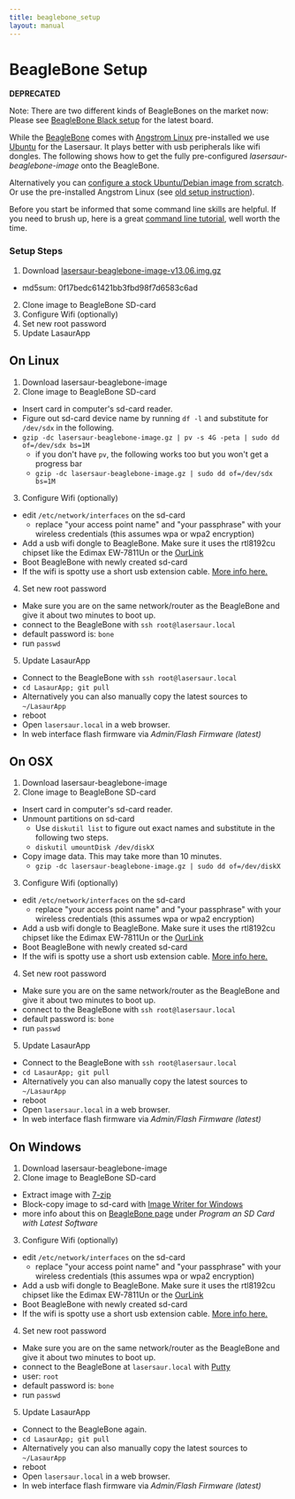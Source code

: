 ```yaml
---
title: beaglebone_setup
layout: manual
---
```


BeagleBone Setup
================

**DEPRECATED**

Note: There are two different kinds of BeagleBones on the market now: Please see [BeagleBone Black setup](bbb_setup) for the latest board.

While the [BeagleBone](http://beagleboard.org/bone) comes with [Angstrom Linux](http://www.angstrom-distribution.org/) pre-installed we use [Ubuntu](http://elinux.org/BeagleBoardUbuntu) for the Lasersaur. It plays better with usb peripherals like wifi dongles.  The following shows how to get the fully pre-configured *lasersaur-beaglebone-image* onto the BeagleBone. 

Alternatively you can [configure a stock Ubuntu/Debian image from scratch](beaglbone_ubuntu). Or use the pre-installed Angstrom Linux (see [old setup instruction](beaglebone_angstrom)).

Before you start be informed that some command line skills are helpful. If you need to brush up, here is a great [command line tutorial](http://www.linuxcommand.org), well worth the time.

### Setup Steps
1. Download [lasersaur-beaglebone-image-v13.06.img.gz](http://file.lasersaur.com/driveboard/lasersaur-beaglebone-image-v13.06.img.gz)
  - md5sum: 0f17bedc61421bb3fbd98f7d6583c6ad
2. Clone image to BeagleBone SD-card
3. Configure Wifi (optionally)
4. Set new root password
5. Update LasaurApp


On Linux
---------
1. Download lasersaur-beaglebone-image
2. Clone image to BeagleBone SD-card
  - Insert card in computer's sd-card reader.
  - Figure out sd-card device name by running `df -l` and substitute for `/dev/sdx` in the following.
  - `gzip -dc lasersaur-beaglebone-image.gz | pv -s 4G -peta | sudo dd of=/dev/sdx bs=1M`
      - if you don't have `pv`, the following works too but you won't get a progress bar
      - `gzip -dc lasersaur-beaglebone-image.gz | sudo dd of=/dev/sdx bs=1M`
3. Configure Wifi (optionally)
  - edit `/etc/network/interfaces` on the sd-card
    - replace "your access point name" and "your passphrase" with your wireless credentials (this assumes wpa or wpa2 encryption)
  - Add a usb wifi dongle to BeagleBone. Make sure it uses the rtl8192cu chipset like the Edimax EW-7811Un or the [OurLink](http://www.adafruit.com/products/814)
  - Boot BeagleBone with newly created sd-card
  - If the wifi is spotty use a short usb extension cable. [More info here.](https://groups.google.com/forum/?fromgroups=#!topic/beaglebone/UPERscSdoEk)
4. Set new root password
  - Make sure you are on the same network/router as the BeagleBone and give it about two minutes to boot up.
  - connect to the BeagleBone with `ssh root@lasersaur.local`
  - default password is: `bone`
  - run `passwd`
5. Update LasaurApp
  - Connect to the BeagleBone with `ssh root@lasersaur.local`
  - `cd LasaurApp; git pull`
  - Alternatively you can also manually copy the latest sources to `~/LasaurApp`
  - reboot
  - Open `lasersaur.local` in a web browser.
  - In web interface flash firmware via *Admin/Flash Firmware (latest)*


On OSX
-------
1. Download lasersaur-beaglebone-image
2. Clone image to BeagleBone SD-card
  - Insert card in computer's sd-card reader.
  - Unmount partitions on sd-card
    - Use `diskutil list` to figure out exact names and substitute in the following two steps.
    - `diskutil umountDisk /dev/diskX`
  - Copy image data. This may take more than 10 minutes.
    - `gzip -dc lasersaur-beaglebone-image.gz | sudo dd of=/dev/diskX`
3. Configure Wifi (optionally)
  - edit `/etc/network/interfaces` on the sd-card
    - replace "your access point name" and "your passphrase" with your wireless credentials (this assumes wpa or wpa2 encryption)
  - Add a usb wifi dongle to BeagleBone. Make sure it uses the rtl8192cu chipset like the Edimax EW-7811Un or the [OurLink](http://www.adafruit.com/products/814)
  - Boot BeagleBone with newly created sd-card
  - If the wifi is spotty use a short usb extension cable. [More info here.](https://groups.google.com/forum/?fromgroups=#!topic/beaglebone/UPERscSdoEk)
4. Set new root password
  - Make sure you are on the same network/router as the BeagleBone and give it about two minutes to boot up.
  - connect to the BeagleBone with `ssh root@lasersaur.local`
  - default password is: `bone`
  - run `passwd`
5. Update LasaurApp
  - Connect to the BeagleBone with `ssh root@lasersaur.local`
  - `cd LasaurApp; git pull`
  - Alternatively you can also manually copy the latest sources to `~/LasaurApp`
  - reboot
  - Open `lasersaur.local` in a web browser.
  - In web interface flash firmware via *Admin/Flash Firmware (latest)*


On Windows
-----------
1. Download lasersaur-beaglebone-image
2. Clone image to BeagleBone SD-card
  - Extract image with [7-zip](http://www.7-zip.org/download.html)
  - Block-copy image to sd-card with [Image Writer for Windows](http://sourceforge.net/projects/win32diskimager/?source=dlp)
  - more info about this on [BeagleBone page](http://beagleboard.org/static/beaglebone/latest/README.htm) under *Program an SD Card with Latest Software*
3. Configure Wifi (optionally)
  - edit `/etc/network/interfaces` on the sd-card
    - replace "your access point name" and "your passphrase" with your wireless credentials (this assumes wpa or wpa2 encryption)
  - Add a usb wifi dongle to BeagleBone. Make sure it uses the rtl8192cu chipset like the Edimax EW-7811Un or the [OurLink](http://www.adafruit.com/products/814)
  - Boot BeagleBone with newly created sd-card
  - If the wifi is spotty use a short usb extension cable. [More info here.](https://groups.google.com/forum/?fromgroups=#!topic/beaglebone/UPERscSdoEk)
4. Set new root password
  - Make sure you are on the same network/router as the BeagleBone and give it about two minutes to boot up.
  - connect to the BeagleBone at `lasersaur.local` with [Putty](https://en.wikipedia.org/wiki/PuTTY)
  - user: `root`
  - default password is: `bone`
  - run `passwd`
5. Update LasaurApp
  - Connect to the BeagleBone again.
  - `cd LasaurApp; git pull`
  - Alternatively you can also manually copy the latest sources to `~/LasaurApp`
  - reboot
  - Open `lasersaur.local` in a web browser.
  - In web interface flash firmware via *Admin/Flash Firmware (latest)*
